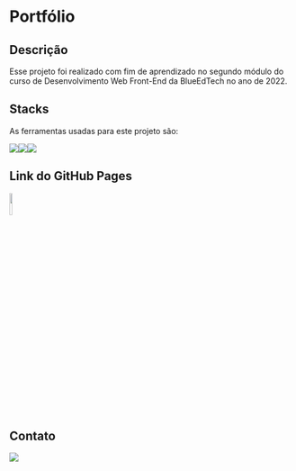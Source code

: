 # Portfólio

## Descrição
Esse projeto foi realizado com fim de aprendizado no segundo módulo do curso de Desenvolvimento Web Front-End da BlueEdTech no ano de 2022.

## Stacks
As ferramentas usadas para este projeto são:

<div style="display: flex">
    <img src="https://img.icons8.com/color/96/000000/javascript--v1.png"/>
    <img src="https://img.icons8.com/color/96/000000/html-5--v2.png"/>
    <img src="https://img.icons8.com/ios-filled/100/000000/css3.png"/>

</div>

## Link do GitHub Pages
<a href="https://biahlages.github.io/portfolio/" target="_blank"><img src="./assets/img.icone.ico" style="width:10%"></a>


## Contato

<a href="https://www.linkedin.com/in/beatriz-lages-melga%C3%A7o-036553218/" target="_blank">
    <img src="https://img.icons8.com/color/96/000000/linkedin-circled--v1.png"/>
</a>
